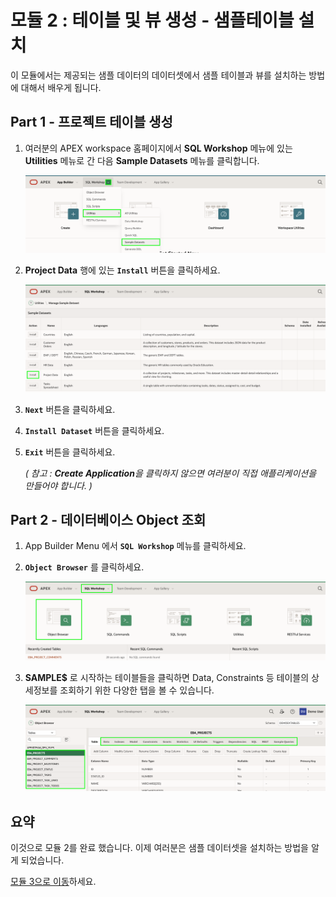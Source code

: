 # 모듈 2 : 테이블 및 뷰 생성 - 샘플테이블 설치

이 모듈에서는 제공되는 샘플 데이터의 데이터셋에서 샘플 테이블과 뷰를 설치하는 방법에 대해서 배우게 됩니다.

## **Part 1** - 프로젝트 테이블 생성

1. 여러분의 APEX workspace 홈페이지에서 **SQL Workshop** 메뉴에 있는 **Utilities** 메뉴로 간 다음 **Sample Datasets** 메뉴를 클릭합니다.

   ![](images/go-sample-ds.png)

2. **Project Data** 행에 있는 **``Install``** 버튼을 클릭하세요.

   ![](images/install-projects.png)

3. **``Next``** 버튼을 클릭하세요.

4. **``Install Dataset``** 버튼을 클릭하세요.

5. **``Exit``** 버튼을 클릭하세요.

   *( 참고 : **Create Application**을 클릭하지 않으면 여러분이 직접 애플리케이션을 만들어야 합니다. )*



## **Part 2** - 데이터베이스 Object 조회

1. App Builder Menu 에서 **``SQL Workshop``** 메뉴를 클릭하세요.

2. **``Object Browser``** 를 클릭하세요.

   ![](images/go-object-browser.png)

3. **SAMPLE$** 로 시작하는 테이블들을 클릭하면 Data, Constraints 등 테이블의 상세정보를 조회하기 위한 다양한 탭을 볼 수 있습니다.

   ![](images/review-tables.png)



## 요약

이것으로 모듈 2를 완료 했습니다. 이제 여러분은 샘플 데이터셋을 설치하는 방법을 알게 되었습니다.

[모듈 3으로 이동](Module3.md)하세요.